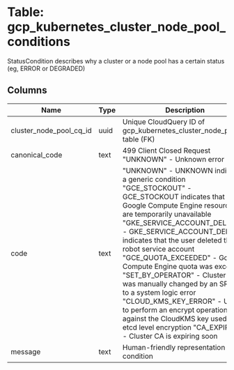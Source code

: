 
# Table: gcp_kubernetes_cluster_node_pool_conditions
StatusCondition describes why a cluster or a node pool has a certain status (eg, ERROR or DEGRADED)
## Columns
| Name        | Type           | Description  |
| ------------- | ------------- | -----  |
|cluster_node_pool_cq_id|uuid|Unique CloudQuery ID of gcp_kubernetes_cluster_node_pools table (FK)|
|canonical_code|text|499 Client Closed Request   "UNKNOWN" - Unknown error|
|code|text|"UNKNOWN" - UNKNOWN indicates a generic condition   "GCE_STOCKOUT" - GCE_STOCKOUT indicates that Google Compute Engine resources are temporarily unavailable   "GKE_SERVICE_ACCOUNT_DELETED" - GKE_SERVICE_ACCOUNT_DELETED indicates that the user deleted their robot service account   "GCE_QUOTA_EXCEEDED" - Google Compute Engine quota was exceeded   "SET_BY_OPERATOR" - Cluster state was manually changed by an SRE due to a system logic error   "CLOUD_KMS_KEY_ERROR" - Unable to perform an encrypt operation against the CloudKMS key used for etcd level encryption   "CA_EXPIRING" - Cluster CA is expiring soon|
|message|text|Human-friendly representation of the condition|
